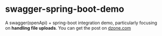 # swagger-spring-boot-demo
A swagger(openApi) + spring-boot integration demo, particularly focusing on **handling file uploads**. You can get the post on [dzone.com](https://dzone.com/articles/openapi-swagger-and-spring-boot-integration)
